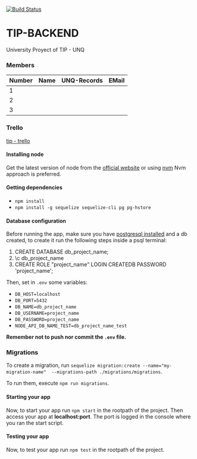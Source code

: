 [![Build Status](https://travis-ci.org/pasqualegabriel/tip-backend.svg?branch=master)](https://travis-ci.org/pasqualegabriel/tip-backend)

# TIP-BACKEND

University Proyect of TIP - UNQ

### Members

Number |       Name              | UNQ-Records |    EMail
-------|-------------------------|-------------|------------------------
  1    |                         |             | 
  2    |                         |             | 
  3    |                         |             | 

### Trello
[tip - trello](https://trello.com/)

#### Installing node
Get the latest version of node from the [official website](https://nodejs.org/) or using [nvm](https://github.com/creationix/nvm)
Nvm approach is preferred.

#### Getting dependencies
- ```npm install```
- ```npm install -g sequelize sequelize-cli pg pg-hstore```

#### Database configuration
Before running the app, make sure you have [postgresql installed](https://www.digitalocean.com/community/tutorials/how-to-install-and-use-postgresql-on-ubuntu-14-04) and a db created, to create it run the following steps inside a psql terminal:
1. CREATE DATABASE db_project_name;
2. \c db_project_name
3. CREATE ROLE "project_name" LOGIN CREATEDB PASSWORD 'project_name';

Then, set in `.env` some variables:
- `DB_HOST=localhost`
- `DB_PORT=5432`
- `DB_NAME=db_project_name`
- `DB_USERNAME=project_name`
- `DB_PASSWORD=project_name`
- `NODE_API_DB_NAME_TEST=db_project_name_test`

**Remember not to push nor commit the `.env` file.**

### Migrations

To create a migration, run `sequelize migration:create --name="my-migration-name"  --migrations-path ./migrations/migrations`.

To run them, execute `npm run migrations`.

#### Starting your app
Now, to start your app run ```npm start``` in the rootpath of the project. Then access your app at **localhost:port**. The port is logged in the console where you ran the start script.

#### Testing your app
Now, to test your app run ```npm test``` in the rootpath of the project.
